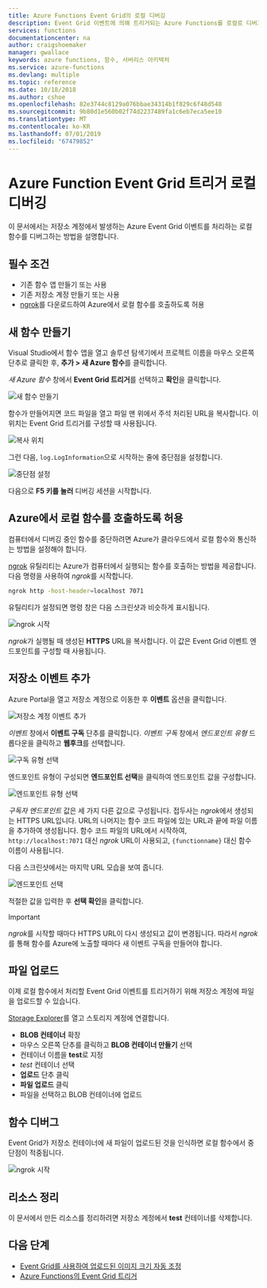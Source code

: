 ```yaml
---
title: Azure Functions Event Grid의 로컬 디버깅
description: Event Grid 이벤트에 의해 트리거되는 Azure Functions를 로컬로 디버그하는 방법 알아보기
services: functions
documentationcenter: na
author: craigshoemaker
manager: gwallace
keywords: azure functions, 함수, 서버리스 아키텍처
ms.service: azure-functions
ms.devlang: multiple
ms.topic: reference
ms.date: 10/18/2018
ms.author: cshoe
ms.openlocfilehash: 82e3744c8129a076bbae34314b1f829c6f48d548
ms.sourcegitcommit: 9b80d1e560b02f74d2237489fa1c6eb7eca5ee10
ms.translationtype: MT
ms.contentlocale: ko-KR
ms.lasthandoff: 07/01/2019
ms.locfileid: "67479852"
---
```

# <a name="azure-function-event-grid-trigger-local-debugging"></a>Azure Function Event Grid 트리거 로컬 디버깅

이 문서에서는 저장소 계정에서 발생하는 Azure Event Grid 이벤트를 처리하는 로컬 함수를 디버그하는 방법을 설명합니다. 

## <a name="prerequisites"></a>필수 조건

- 기존 함수 앱 만들기 또는 사용
- 기존 저장소 계정 만들기 또는 사용
- [ngrok](https://ngrok.com/)를 다운로드하여 Azure에서 로컬 함수를 호출하도록 허용

## <a name="create-a-new-function"></a>새 함수 만들기

Visual Studio에서 함수 앱을 열고 솔루션 탐색기에서 프로젝트 이름을 마우스 오른쪽 단추로 클릭한 후, **추가 > 새 Azure 함수**를 클릭합니다.

*새 Azure 함수* 창에서 **Event Grid 트리거**를 선택하고 **확인**을 클릭합니다.

![새 함수 만들기](./media/functions-debug-event-grid-trigger-local/functions-debug-event-grid-trigger-local-add-function.png)

함수가 만들어지면 코드 파일을 열고 파일 맨 위에서 주석 처리된 URL을 복사합니다. 이 위치는 Event Grid 트리거를 구성할 때 사용됩니다.

![복사 위치](./media/functions-debug-event-grid-trigger-local/functions-debug-event-grid-trigger-local-copy-location.png)

그런 다음, `log.LogInformation`으로 시작하는 줄에 중단점을 설정합니다.

![중단점 설정](./media/functions-debug-event-grid-trigger-local/functions-debug-event-grid-trigger-local-set-breakpoint.png)


다음으로 **F5 키를 눌러** 디버깅 세션을 시작합니다.

## <a name="allow-azure-to-call-your-local-function"></a>Azure에서 로컬 함수를 호출하도록 허용

컴퓨터에서 디버깅 중인 함수를 중단하려면 Azure가 클라우드에서 로컬 함수와 통신하는 방법을 설정해야 합니다.

[ngrok](https://ngrok.com/) 유틸리티는 Azure가 컴퓨터에서 실행되는 함수를 호출하는 방법을 제공합니다. 다음 명령을 사용하여 *ngrok*를 시작합니다.

```bash
ngrok http -host-header=localhost 7071
```
유틸리티가 설정되면 명령 창은 다음 스크린샷과 비슷하게 표시됩니다.

![ngrok 시작](./media/functions-debug-event-grid-trigger-local/functions-debug-event-grid-trigger-local-ngrok.png)

*ngrok*가 실행될 때 생성된 **HTTPS** URL을 복사합니다. 이 값은 Event Grid 이벤트 엔드포인트를 구성할 때 사용됩니다.

## <a name="add-a-storage-event"></a>저장소 이벤트 추가

Azure Portal을 열고 저장소 계정으로 이동한 후 **이벤트** 옵션을 클릭합니다.

![저장소 계정 이벤트 추가](./media/functions-debug-event-grid-trigger-local/functions-debug-event-grid-trigger-local-add-event.png)

*이벤트* 창에서 **이벤트 구독** 단추를 클릭합니다. *이벤트 구독* 창에서 *엔드포인트 유형* 드롭다운을 클릭하고 **웹후크**를 선택합니다.

![구독 유형 선택](./media/functions-debug-event-grid-trigger-local/functions-debug-event-grid-trigger-local-event-subscription-type.png)

엔드포인트 유형이 구성되면 **엔드포인트 선택**을 클릭하여 엔드포인트 값을 구성합니다.

![엔드포인트 유형 선택](./media/functions-debug-event-grid-trigger-local/functions-debug-event-grid-trigger-local-event-subscription-endpoint.png)

*구독자 엔드포인트* 값은 세 가지 다른 값으로 구성됩니다. 접두사는 *ngrok*에서 생성되는 HTTPS URL입니다. URL의 나머지는 함수 코드 파일에 있는 URL과 끝에 파일 이름을 추가하여 생성됩니다. 함수 코드 파일의 URL에서 시작하여, `http://localhost:7071` 대신 *ngrok* URL이 사용되고, `{functionname}` 대신 함수 이름이 사용됩니다.

다음 스크린샷에서는 마지막 URL 모습을 보여 줍니다.

![엔드포인트 선택](./media/functions-debug-event-grid-trigger-local/functions-debug-event-grid-trigger-local-event-subscription-endpoint-selection.png)

적절한 값을 입력한 후 **선택 확인**을 클릭합니다.

> [!IMPORTANT]
> *ngrok*를 시작할 때마다 HTTPS URL이 다시 생성되고 값이 변경됩니다. 따라서 *ngrok*를 통해 함수를 Azure에 노출할 때마다 새 이벤트 구독을 만들어야 합니다.

## <a name="upload-a-file"></a>파일 업로드

이제 로컬 함수에서 처리할 Event Grid 이벤트를 트리거하기 위해 저장소 계정에 파일을 업로드할 수 있습니다. 

[Storage Explorer](https://azure.microsoft.com/features/storage-explorer/)를 열고 스토리지 계정에 연결합니다. 

- **BLOB 컨테이너** 확장 
- 마우스 오른쪽 단추를 클릭하고 **BLOB 컨테이너 만들기** 선택
- 컨테이너 이름을 **test**로 지정
- *test* 컨테이너 선택
- **업로드** 단추 클릭
- **파일 업로드** 클릭
- 파일을 선택하고 BLOB 컨테이너에 업로드

## <a name="debug-the-function"></a>함수 디버그

Event Grid가 저장소 컨테이너에 새 파일이 업로드된 것을 인식하면 로컬 함수에서 중단점이 적중됩니다.

![ngrok 시작](./media/functions-debug-event-grid-trigger-local/functions-debug-event-grid-trigger-local-breakpoint.png)

## <a name="clean-up-resources"></a>리소스 정리

이 문서에서 만든 리소스를 정리하려면 저장소 계정에서 **test** 컨테이너를 삭제합니다.

## <a name="next-steps"></a>다음 단계

- [Event Grid를 사용하여 업로드된 이미지 크기 자동 조정](../event-grid/resize-images-on-storage-blob-upload-event.md)
- [Azure Functions의 Event Grid 트리거](./functions-bindings-event-grid.md)
